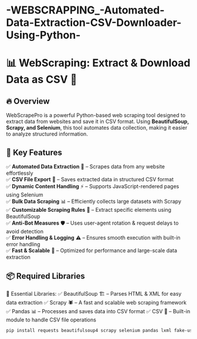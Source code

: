 # -WEBSCRAPPING_-Automated-Data-Extraction-CSV-Downloader-Using-Python-
# 📊 WebScraping: Extract & Download Data as CSV 🚀

## 🔥 Overview  
WebScrapePro is a powerful Python-based web scraping tool designed to extract data from websites and save it in CSV format. Using **BeautifulSoup, Scrapy, and Selenium**, this tool automates data collection, making it easier to analyze structured information.  

## 🔑 Key Features  
✅ **Automated Data Extraction** 🤖 – Scrapes data from any website effortlessly  
✅ **CSV File Export** 📂 – Saves extracted data in structured CSV format  
✅ **Dynamic Content Handling** ⚡ – Supports JavaScript-rendered pages using Selenium  
✅ **Bulk Data Scraping** 📊 – Efficiently collects large datasets with Scrapy  
✅ **Customizable Scraping Rules** 🎯 – Extract specific elements using BeautifulSoup  
✅ **Anti-Bot Measures** 🛡️ – Uses user-agent rotation & request delays to avoid detection  
✅ **Error Handling & Logging** ⚠️ – Ensures smooth execution with built-in error handling  
✅ **Fast & Scalable** 🚀 – Optimized for performance and large-scale data extraction  

## 📦 Required Libraries  
🔹 Essential Libraries:
✅ BeautifulSoup 🏗️ – Parses HTML & XML for easy data extraction
✅ Scrapy 🕷️ – A fast and scalable web scraping framework
✅ Pandas 📊 – Processes and saves data into CSV format
✅ CSV 📄 – Built-in module to handle CSV file operations

```bash
pip install requests beautifulsoup4 scrapy selenium pandas lxml fake-useragent
